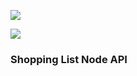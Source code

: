 <a href="https://codeclimate.com/github/MuthomiMate/shopping-list-node-api/maintainability"><img src="https://api.codeclimate.com/v1/badges/3fccd1aaf82d58c8fdcc/maintainability" /></a>

<a href="https://codeclimate.com/github/MuthomiMate/shopping-list-node-api/test_coverage"><img src="https://api.codeclimate.com/v1/badges/3fccd1aaf82d58c8fdcc/test_coverage" /></a>
###  Shopping List Node API
